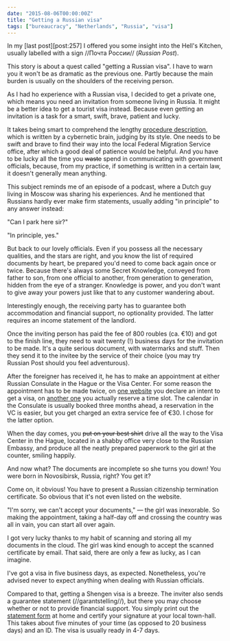 ```yaml
---
date: "2015-08-06T00:00:00Z"
title: "Getting a Russian visa"
tags: ["bureaucracy", "Netherlands", "Russia", "visa"]
---
```


In my [last post][post:257] I offered you some insight into the Hell's Kitchen, usually labelled with a sign //Почта России// (*Russian Post*).

This story is about a quest called "getting a Russian visa". I have to warn you it won't be as dramatic as the previous one. Partly because the main burden is usually on the shoulders of the receiving person.

As I had ho experience with a Russian visa, I decided to get a private one, which means you need an invitation from someone living in Russia. It might be a better idea to get a tourist visa instead. Because even getting an invitation is a task for a smart, swift, brave, patient and lucky.

<!--more-->

It takes being smart to comprehend the lengthy [procedure description](http://www.fms.gov.ru/government_services/invitation/), which is written by a cybernetic brain, judging by its style. One needs to be swift and brave to find their way into the local Federal Migration Service office, after which a good deal of patience would be helpful. And you have to be lucky all the time you ~~waste~~ spend in communicating with government officials, because, from my practice, if something is written in a certain law, it doesn't generally mean anything.

This subject reminds me of an episode of a podcast, where a Dutch guy living in Moscow was sharing his experiences. And he mentioned that Russians hardly ever make firm statements, usually adding "in principle" to any answer instead:

"Can I park here sir?"

"In principle, yes."

But back to our lovely officials. Even if you possess all the necessary qualities, and the stars are right, and you know the list of required documents by heart, be prepared you'd need to come back again once or twice. Because there's always some Secret Knowledge, conveyed from father to son, from one official to another, from generation to generation, hidden from the eye of a stranger. Knowledge is power, and you don't want to give away your powers just like that to any customer wandering about.

Interestingly enough, the receiving party has to guarantee both accommodation and financial support, no optionality provided. The latter requires an income statement of the landlord.

Once the inviting person has paid the fee of 800 roubles (ca. €10) and got to the finish line, they need to wait twenty (!) business days for the invitation to be made. It's a quite serious document, with watermarks and stuff. Then they send it to the invitee by the service of their choice (you may try Russian Post should you feel adventurous).

After the foreigner has received it, he has to make an appointment at either Russian Consulate in the Hague or the Visa Center. For some reason the appointment has to be made twice, on [one website](https://visa.kdmid.ru/PetitionChoice.aspx) you declare an intent to get a visa, on [another one](http://www.vhs-nederland.com/sign.up.php) you actually reserve a time slot. The calendar in the Consulate is usually booked three months ahead, a reservation in the VC is easier, but you get charged an extra service fee of €30. I chose for the latter option.

When the day comes, you ~~put on your best shirt~~ drive all the way to the Visa Center in the Hague, located in a shabby office very close to the Russian Embassy, and produce all the neatly prepared paperwork to the girl at the counter, smiling happily.

And now what? The documents are incomplete so she turns you down! You were born in Novosibirsk, Russia, right? You get it?

Come on, it obvious! You have to present a Russian citizenship termination certificate. So obvious that it's not even listed on the website.

"I'm sorry, we can't accept your documents," — the girl was inexorable. So making the appointment, taking a half-day off and crossing the country was all in vain, you can start all over again.

I got very lucky thanks to my habit of scanning and storing all my documents in the cloud. The girl was kind enough to accept the scanned certificate by email. That said, there are only a few as lucky, as I can imagine.

I've got a visa in five business days, as expected. Nonetheless, you're advised never to expect anything when dealing with Russian officials.

Compared to that, getting a Shengen visa is a breeze. The inviter also sends a guarantee statement (//garantstelling//), but there you may choose whether or not to provide financial support. You simply print out the [statement form](https://ind.nl/EN/documents/1310.pdf) at home and certify your signature at your local town-hall. This takes about five minutes of your time (as opposed to 20 business days) and an ID. The visa is usually ready in 4-7 days.
